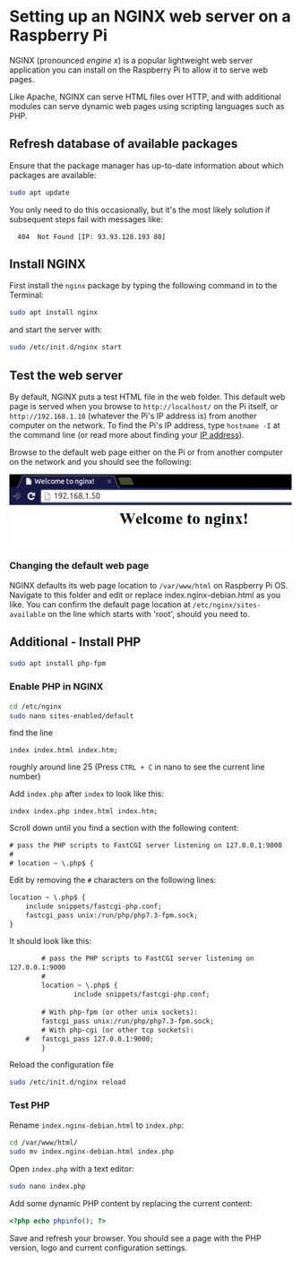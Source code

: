 # Setting up an NGINX web server on a Raspberry Pi

NGINX (pronounced *engine x*) is a popular lightweight web server application you can install on the Raspberry Pi to allow it to serve web pages.

Like Apache, NGINX can serve HTML files over HTTP, and with additional modules can serve dynamic web pages using scripting languages such as PHP.

## Refresh database of available packages

Ensure that the package manager has up-to-date information about which packages are available:  

```bash
sudo apt update
```

You only need to do this occasionally, but it's the most likely solution if subsequent steps fail with messages like:
```
  404  Not Found [IP: 93.93.128.193 80]
```

## Install NGINX

First install the `nginx` package by typing the following command in to the Terminal:

```bash
sudo apt install nginx
```

and start the server with:

```bash
sudo /etc/init.d/nginx start
```

## Test the web server

By default, NGINX puts a test HTML file in the web folder. This default web page is served when you browse to `http://localhost/` on the Pi itself, or `http://192.168.1.10` (whatever the Pi's IP address is) from another computer on the network. To find the Pi's IP address, type `hostname -I` at the command line (or read more about finding your [IP address](../ip-address.md)).

Browse to the default web page either on the Pi or from another computer on the network and you should see the following:

![NGINX welcome page](images/nginx-welcome.png)

### Changing the default web page

NGINX defaults its web page location to `/var/www/html` on Raspberry Pi OS. Navigate to this folder and edit or replace index.nginx-debian.html as you like. You can confirm the default page location at `/etc/nginx/sites-available` on the line which starts with 'root', should you need to.


## Additional - Install PHP

```bash
sudo apt install php-fpm
```

### Enable PHP in NGINX

```bash
cd /etc/nginx
sudo nano sites-enabled/default
```

find the line

```
index index.html index.htm;
```

roughly around line 25 (Press `CTRL + C` in nano to see the current line number)

Add `index.php` after `index` to look like this:

```
index index.php index.html index.htm;
```

Scroll down until you find a section with the following content:

```
# pass the PHP scripts to FastCGI server listening on 127.0.0.1:9000
#
# location ~ \.php$ {
```

Edit by removing the `#` characters on the following lines:

```
location ~ \.php$ {
	include snippets/fastcgi-php.conf;
	fastcgi_pass unix:/run/php/php7.3-fpm.sock;
}
```

It should look like this:

```
        # pass the PHP scripts to FastCGI server listening on 127.0.0.1:9000
        #
        location ~ \.php$ {
                include snippets/fastcgi-php.conf;
        
		# With php-fpm (or other unix sockets):
		fastcgi_pass unix:/run/php/php7.3-fpm.sock;
		# With php-cgi (or other tcp sockets):
	#	fastcgi_pass 127.0.0.1:9000;
        }
```

Reload the configuration file

```bash
sudo /etc/init.d/nginx reload
```

### Test PHP

Rename `index.nginx-debian.html` to `index.php`:

```bash
cd /var/www/html/
sudo mv index.nginx-debian.html index.php
```

Open `index.php` with a text editor:

```bash
sudo nano index.php
```

Add some dynamic PHP content by replacing the current content:
```php
<?php echo phpinfo(); ?>
```

Save and refresh your browser. You should see a page with the PHP version, logo and current configuration settings.
